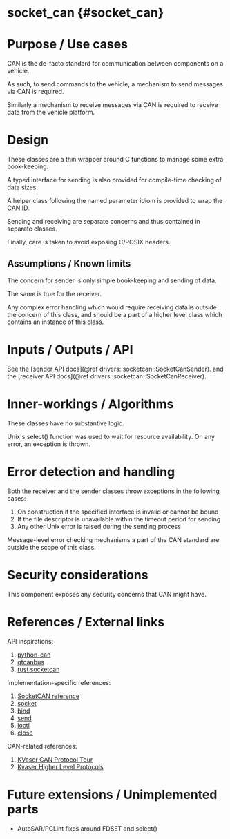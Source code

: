 socket_can {#socket_can}
===============

# Purpose / Use cases
<!-- Required -->
<!-- Things to consider:
    - Why did we implement this feature? -->

CAN is the de-facto standard for communication between components on a vehicle.

As such, to send commands to the vehicle, a mechanism to send messages via CAN is required.

Similarly a mechanism to receive messages via CAN is required to receive data from the vehicle
platform.

# Design
<!-- Required -->
<!-- Things to consider:
    - How does it work? -->

These classes are a thin wrapper around C functions to manage some extra book-keeping.

A typed interface for sending is also provided for compile-time checking of data sizes.

A helper class following the named parameter idiom is provided to wrap the CAN ID.

Sending and receiving are separate concerns and thus contained in separate classes.

Finally, care is taken to avoid exposing C/POSIX headers.

## Assumptions / Known limits
<!-- Required -->

The concern for sender is only simple book-keeping and sending of data.

The same is true for the receiver.

Any complex error handling which would require receiving data is outside the concern of this class,
and should be a part of a higher level class which contains an instance of this class.

# Inputs / Outputs / API
<!-- Required -->
<!-- Things to consider:
    - How do you use the package / API? -->

See the [sender API docs](@ref drivers::socketcan::SocketCanSender).
and the [receiver API docs](@ref drivers::socketcan::SocketCanReceiver).

# Inner-workings / Algorithms
<!-- If applicable -->

These classes have no substantive logic.

Unix's select() function was used to wait for resource availability. On any error, an exception is
thrown.

# Error detection and handling
<!-- Required -->

Both the receiver and the sender classes throw exceptions in the following cases:
1. On construction if the specified interface is invalid or cannot be bound
2. If the file descriptor is unavailable within the timeout period for sending
3. Any other Unix error is raised during the sending process

Message-level error checking mechanisms a part of the CAN standard are outside the scope of this
class.

# Security considerations
<!-- Required -->
<!-- Things to consider:
- Spoofing (How do you check for and handle fake input?)
- Tampering (How do you check for and handle tampered input?)
- Repudiation (How are you affected by the actions of external actors?).
- Information Disclosure (Can data leak?).
- Denial of Service (How do you handle spamming?).
- Elevation of Privilege (Do you need to change permission levels during execution?) -->

This component exposes any security concerns that CAN might have.

# References / External links
<!-- Optional -->

API inspirations:
1. [python-can](https://python-can.readthedocs.io/en/master/bus.html)
2. [qtcanbus](https://doc.qt.io/qt-5.9/qcanbusdevice.html#writeFrame)
3. [rust socketcan](https://docs.rs/socketcan/1.7.0/socketcan/struct.CANSocket.html)

Implementation-specific references:
1. [SocketCAN reference](https://www.kernel.org/doc/Documentation/networking/can.txt)
2. [socket](http://man7.org/linux/man-pages/man2/socket.2.html)
3. [bind](http://man7.org/linux/man-pages/man2/bind.2.html)
4. [send](http://man7.org/linux/man-pages/man2/send.2.html)
5. [ioctl](http://man7.org/linux/man-pages/man2/ioctl.2.html)
6. [close](http://man7.org/linux/man-pages/man2/close.2.html)

CAN-related references:
1. [KVaser CAN Protocol Tour](https://www.kvaser.com/can-protocol-tutorial/)
2. [Kvaser Higher Level Protocols](https://www.kvaser.com/about-can/higher-layer-protocols/)

# Future extensions / Unimplemented parts
<!-- Optional -->

- AutoSAR/PCLint fixes around FDSET and select()
